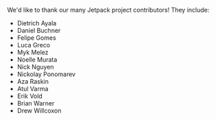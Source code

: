 We'd like to thank our many Jetpack project contributors!  They include:

* Dietrich Ayala
* Daniel Buchner
* Felipe Gomes
* Luca Greco
* Myk Melez
* Noelle Murata
* Nick Nguyen
* Nickolay Ponomarev
* Aza Raskin
* Atul Varma
* Erik Vold
* Brian Warner
* Drew Willcoxon
